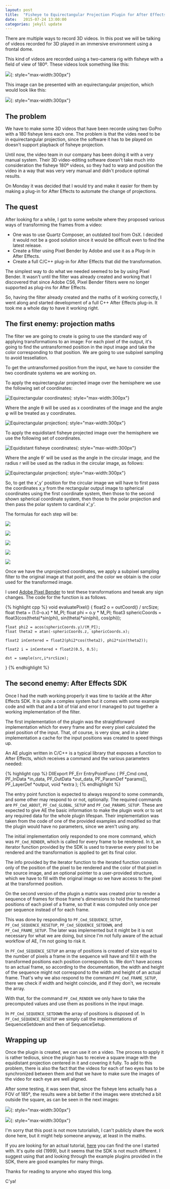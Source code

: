 ```yaml
---
layout: post
title:  "Fisheye to Equirectangular Projection Plugin for After Effects"
date:   2015-07-24 13:00:00
categories: jekyll update
---
```


There are multiple ways to record 3D videos. In this post we will be talking of videos recorded for 3D played in an
immersive environment using a frontal dome.

This kind of videos are recorded using a two-camera rig with fisheye with a field of view of 180º. These videos look
something like this:

![](/images/2015-07-24/fisheye-circle-1.jpg){: style="max-width:300px"}

This image can be presented with an equirectangular projection, which would look like this:

![](/images/2015-07-24/fisheye-transformed-1.jpg){: style="max-width:300px"}

<!--more-->

## The problem
We have to make some 3D videos that have been recorde using two GoPro with a 180 fisheye lens each one. The problem
is that the vides need to be in equirectangular projection, since the software it has to be played on doesn't support
playback of fisheye projection.

Until now, the video team in our company has been doing it with a very manual system. Their 3D video-editing software
doesn't take much into consideration the fisheye 180º videos, so they had to warp and position the video in a way that
was very very manual and didn't produce optimal results.

On Monday it was decided that I would try and make it easier for them by making a plug-in for After Effects to
automate the change of projections.

## The quest
After looking for a while, I got to some website where they proposed various ways of transforming the frames from a video:
- One was to use Quartz Composer, an outdated tool from OsX. I decided it would not be a good solution since it would be 
difficult even to find the latest release.
- Create a filter using Pixel Bender by Adobe and use it as a Plug-In in After Effects.
- Create a full C/C++ plug-in for After Effects that did the transformation.

The simplest way to do what we needed seemed to be by using Pixel Bender. It wasn't until the filter was already created
and working that I discovered that since Adobe CS6, Pixel Bender filters were no longer supported as plug-ins for After
Effects.

So, having the filter already created and the maths of it working correctly, I went along and started development of a
full C++ After Effects plug-in. It took me a whole day to have it working right.

## The first enemy: projection maths
The filter we are going to create is going to use the standard way of applying transformations to an image:
For each pixel of the output, it's going to find the untransformed position in the input image and take
the color corresponding to that position. We are going to use subpixel sampling to avoid tessellation.

To get the untransformed position from the input, we have to consider the two coordinate systems we are working on.

To apply the equirectangular projected image over the hemisphere we use the following set of coordinates:

![Equirectangular coordinates](/images/2015-07-24/semi-sphere-equirect-coords.png){: style="max-width:300px"}

Where the angle θ will be used as x coordinates of the image and the angle φ will be treated as y coordinates.

![Equirectangular projection](/images/2015-07-24/equirectangular-projection.png){: style="max-width:300px"}

To apply the equidistant fisheye projected image over the hemisphere we use the following set of coordinates.

![Equidistant fisheye coordinates](/images/2015-07-24/semi-sphere-equidist-coords.png){: style="max-width:300px"}

Where the angle θ' will be used as the angle in the circular image, and the radius r will be used as the radius
in the circular image, as follows:

![Equirectangular projection](/images/2015-07-24/equidistant-projection.png){: style="max-width:300px"}

So, to get the x',y' position for the circular image we will have to first pass the coordinates x,y from the rectangular
output image to spherical coordinates using the first coordinate system, then those to the second shown spherical
coordinate system, then those to the polar projection and then pass the polar system to cardinal x',y'.

The formulas for each step will be:

![](/images/2015-07-24/math-1.png)

![](/images/2015-07-24/math-2.png)

![](/images/2015-07-24/math-3.png)

![](/images/2015-07-24/math-4.png)

![](/images/2015-07-24/math-5.png)

Once we have the unprojected coordinates, we apply a subpixel sampling filter to the original image at that point,
and the color we obtain is the color used for the transformed image.

I used [Adobe Pixel Bender](http://www.adobe.com/devnet/archive/pixelbender.html) to test these transformations and
tweak any sign changes. The code for the function is as follows.

{% highlight cpp %}
void evaluatePixel()
{
	float2 o = outCoord() / srcSize;
	float theta = (1.0-o.x) * M_PI;
	float phi = o.y * M_PI;
	float3 sphericCoords = float3(cos(theta)*sin(phi), sin(theta)*sin(phi), cos(phi));
	
	float phi2 = acos(sphericCoords.y)/(M_PI);
	float theta2 = atan(-sphericCoords.z, sphericCoords.x);
	
	float2 inCentered = float2(phi2*cos(theta2), phi2*sin(theta2));
	
	float2 i = inCentered + float2(0.5, 0.5);
	
	dst = sample(src,i*srcSize);
}
{% endhighlight %}


## The second enemy: After Effects SDK

Once I had the math working properly it was time to tackle at the After Effects SDK. It is quite a complex system but
it comes with some example code and with that and a bit of trial and error I managed to put together a working
implementation of the filter.

The first implementation of the plugin was the straightforward implementation which for every frame and for every
pixel calculated the pixel position of the input. That, of course, is very slow, and in a later implementation a
cache for the input positions was created to speed things up.

An AE plugin written in C/C++ is a typical library that exposes a function to After Effects, which receives a command
and the various parameters needed:

{% highlight cpp %}
DllExport
PF_Err EntryPointFunc ( PF_Cmd cmd,
                        PF_InData *in_data,
                        PF_OutData *out_data,
                        PF_ParamDef *params[],
                        PF_LayerDef *output,
                        void *extra );
{% endhighlight %}

The entry point function is expected to always respond to some commands, and some other may respond to or not, optionally.
The required commands are `PF_Cmd_ABOUT`, `PF_Cmd_GLOBAL_SETUP` and `PF_Cmd_PARAMS_SETUP`. These are expected to
give AE the basic information to make the plugin work or to set any required data for the whole plugin lifespan.
Their implementation was taken from the code of one of the provided examples and modified so that the plugin
would have no parameters, since we aren't using any.

The initial implementation only responded to one more command, which was `PF_Cmd_RENDER`, which is called for every
frame to be rendered. In it, an iterator function provided by the SDK is used to traverse every pixel to be rendered
and the transformation is applied to get its final color.

The info provided by the iterator function to the iterated function consists only of the position of the pixel to be
rendered and the color of that pixel in the source image, and an optional pointer to a user-provided structure, which
we have to fill with the original image so we have access to the pixel at the transformed position.

On the second version of the plugin a matrix was created prior to render a sequence of frames for those frame's
dimensions to hold the transformed positions of each pixel of a frame, so that it was computed only once per
per sequence instead of for each frame.

This was done by responding to `PF_Cmd_SEQUENCE_SETUP`, `PF_Cmd_SEQUENCE_RESETUP`, `PF_Cmd_SEQUENCE_SETDOWN`,
and `PF_Cmd_FRAME_SETUP`. The later was implemented but it might be it is not necessary for what we are doing,
but since I'm not fully aware of the actual workflow of AE, I'm not going to risk it.

In `PF_Cmd_SEQUENCE_SETUP` an array of positions is created of size equal to the number of pixels a frame in the
sequence will have and fill it with the transformed positions each position corresponds to. We don't have
access to an actual frame, so according to the documentation, the width and height of the sequence might
not correspond to the width and height of an actual frame. That's why we also respond to the command
`PF_Cmd_FRAME_SETUP`, there we check if width and height coincide, and if they don't, we recreate the array.

With that, for the command `PF_Cmd_RENDER` we only have to take the precomputed values and use them as positions
in the input image.

In `PF_Cmd_SEQUENCE_SETDOWN` the array of positions is disposed of. In `PF_Cmd_SEQUENCE_RESETUP` we simply call
the implementations of SequenceSetdown and then of SequenceSetup.


## Wrapping up

Once the plugin is created, we can use it on a video. The process to apply it is rather tedious, since the plugin
has to receive a square image with the equidistant projection centered in it and covering it fully. To add
to this problem, there is also the fact that the videos for each of two eyes has to be synchronized between
them and that we have to make sure the images of the video for each eye are well aligned.

After some testing, it was seen that, since the fisheye lens actually has a FOV of 185º, the results were
a bit better if the images were stretched a bit outside the square, as can be seen in the next images:

![](/images/2015-07-24/fisheye-circle-2.jpg){: style="max-width:300px"}

![](/images/2015-07-24/fisheye-transformed-2.jpg){: style="max-width:300px"}

I'm sorry that this post is not more tutorialish, I can't publicly share the work done here, but it might help
someone anyway, at least in the maths.

If you are looking for an actual tutorial, [here](http://www.mactech.com/articles/mactech/Vol.15/15.09/AfterEffectsPlugins/index.html)
you can find the one I started with. It's quite old (1999), but it seems that the SDK is not much different.
I suggest using that and looking through the example plugins provided in the SDK, there are good examples for
many things.

Thanks for reading to anyone who stayed this long.

C'ya!
